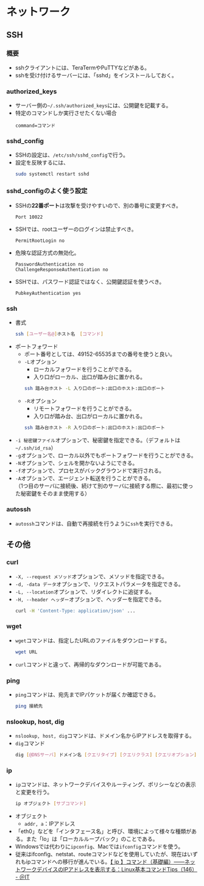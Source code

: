﻿# ネットワーク
## SSH
### 概要
- sshクライアントには、TeraTermやPuTTYなどがある。
- sshを受け付けるサーバーには、「sshd」をインストールしておく。

### authorized_keys
- サーバー側の`~/.ssh/authorized_keys`には、公開鍵を記載する。
- 特定のコマンドしか実行させたくない場合
  ```
  command=コマンド
  ```

### sshd_config
- SSHの設定は、`/etc/ssh/sshd_config`で行う。
- 設定を反映するには、
  ```bash
  sudo systemctl restart sshd
  ```

### sshd_configのよく使う設定
- SSHの**22番ポート**は攻撃を受けやすいので、別の番号に変更すべき。
  ```
  Port 10022
  ```
- SSHでは、rootユーザーのログインは禁止すべき。
  ```
  PermitRootLogin no
  ```
- 危険な認証方式の無効化。
  ```
  PasswordAuthentication no 
  ChallengeResponseAuthentication no
  ```
- SSHでは、パスワード認証ではなく、公開鍵認証を使うべき。
  ```
  PubkeyAuthentication yes
  ```

### ssh
- 書式
  ```bash
  ssh [ユーザー名@]ホスト名　[コマンド]
  ```
- ポートフォワード
  - ポート番号としては、49152-65535までの番号を使うと良い。
  - `-L`オプション
    - ローカルフォワードを行うことができる。
    - 入り口がローカル、出口が踏み台に置かれる。
    ```bash
    ssh 踏み台ホスト -L 入り口のポート:出口のホスト:出口のポート
    ```
  - `-R`オプション
    - リモートフォワードを行うことができる。
    - 入り口が踏み台、出口がローカルに置かれる。
    ```bash
    ssh 踏み台ホスト -R 入り口のポート:出口のホスト:出口のポート
    ```
- `-i 秘密鍵ファイル`オプションで、秘密鍵を指定できる。（デフォルトは`~/.ssh/id_rsa`）
- `-g`オプションで、ローカル以外でもポートフォワードを行うことができる。
- `-N`オプションで、シェルを開かないようにできる。
- `-f`オプションで、プロセスがバックグラウンドで実行される。
- `-A`オプションで、エージェント転送を行うことができる。<br>
  （1つ目のサーバに接続後、続けて別のサーバに接続する際に、最初に使った秘密鍵をそのまま使用する）

### autossh
- `autossh`コマンドは、自動で再接続を行うように`ssh`を実行できる。

## その他
### curl
- `-X, --request メソッド`オプションで、メソッドを指定できる。
- `-d, -data データ`オプションで、リクエストパラメータを指定できる。
- `-L, --location`オプションで、リダイレクトに追従する。
- `-H, --header ヘッダー`オプションで、ヘッダーを指定できる。
  ```bash
  curl -H 'Content-Type: application/json' ...
  ```

### wget
- `wget`コマンドは、指定したURLのファイルをダウンロードする。
  ```bash
  wget URL
  ```
- `curl`コマンドと違って、再帰的なダウンロードが可能である。

### ping
- `ping`コマンドは、宛先までIPパケットが届くか確認できる。
  ```bash
  ping 接続先
  ```

### nslookup, host, dig
- `nslookup, host, dig`コマンドは、ドメイン名からIPアドレスを取得する。
- `dig`コマンド
  ```bash
  dig [@DNSサーバ] ドメイン名 [クエリタイプ] [クエリクラス] [クエリオプション]
  ```

### ip
- `ip`コマンドは、ネットワークデバイスやルーティング、ポリシーなどの表示と変更を行う。
  ```bash
  ip オブジェクト [サブコマンド]
  ```
- オブジェクト
  - `addr, a`：IPアドレス
- 「eth0」などを「インタフェース名」と呼び、環境によって様々な種類がある。また「lo」は「ローカルループバック」のことである。
- Windowsでは代わりに`ipconfig`、Macでは`ifconfig`コマンドを使う。
- 従来はifconfig、netstat、routeコマンドなどを使用していたが、現在はいずれもipコマンドへの移行が進んでいる。[【 ip 】コマンド（基礎編）――ネットワークデバイスのIPアドレスを表示する：Linux基本コマンドTips（146） - ＠IT](https://www.atmarkit.co.jp/ait/articles/1709/22/news019.html)

